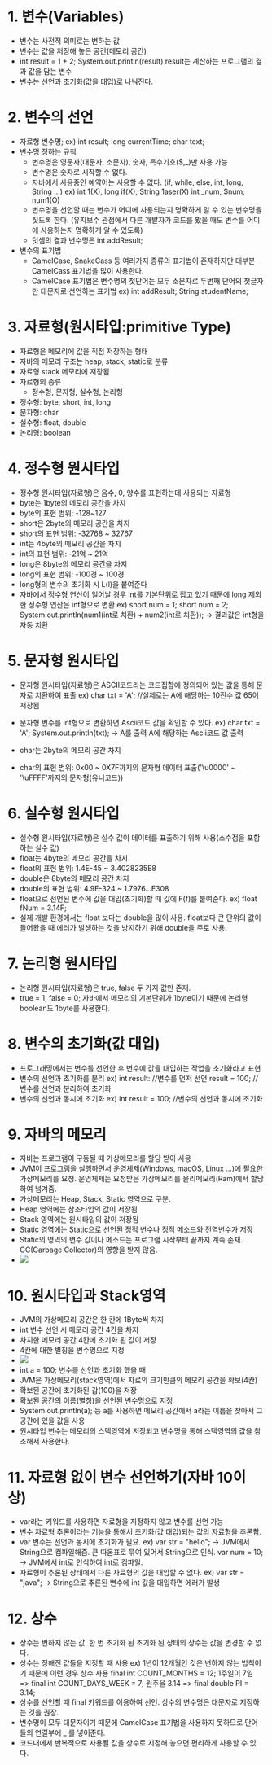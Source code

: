 # 1. 변수(Variables)
- 변수는 사전적 의미로는 변하는 값
- 변수는 값을 저장해 놓은 공간(메모리 공간)
- int result = 1 + 2;
  System.out.println(result)
  result는 계산하는 프로그램의 결과 값을 담는 변수
- 변수는 선언과 초기화(값을 대입)로
  나눠진다.

# 2. 변수의 선언
- 자료형 변수명;
  ex) int result; long currentTime;
      char text;
- 변수명 정하는 규칙
  - 변수명은 영문자(대문자, 소문자), 숫자, 특수기호($,_)만 사용 가능
  - 변수명은 숫자로 시작할 수 없다.
  - 자바에서 사용중인 예약어는 사용할 수 없다. (if, while, else, int, long, String ...)
    ex) int 1(X), long if(X), String 1aser(X)
    int _num, $num, num1(O)
  - 변수명을 선언할 때는 변수가 어디에 사용되는지 명확하게 알 수 있는 변수명을 짓도록 한다.
    (유지보수 관점에서 다른 개발자가 코드를 봤을 때도 변수를 어디에 사용하는지 명확하게 알 수 있도록)
  - 덧셈의 결과 변수명은 int addResult;
- 변수의 표기법
  - CamelCase, SnakeCass 등 여러가지 종류의 표기법이 존재하지만 대부분 CamelCass 표기법을 많이 사용한다.
  - CamelCase 표기법은 변수명의 첫단어는 모두 소문자로 두번째 단어의 첫글자만 대문자로 선언하는 표기법
    ex) int addResult; 
        String studentName;

# 3. 자료형(원시타입:primitive Type)
- 자료형은 메모리에 값을 직접 저장하는 형태
- 자바의 메모리 구조는 heap, stack, static로 분류
- 자료형 stack 메모리에 저장됨
- 자료형의 종류
  - 정수형, 문자형, 실수형, 논리형
- 정수형: byte, short, int, long
- 문자형: char
- 실수형: float, double
- 논리형: boolean

# 4. 정수형 원시타입
- 정수형 원시타입(자료형)은 음수, 0, 양수를 표현하는데 사용되는 자료형
- byte는 1byte의 메모리 공간을 차지
- byte의 표현 범위: -128~127
- short은 2byte의 메모리 공간을 차지
- short의 표현 범위: -32768 ~ 32767
- int는 4byte의 메모리 공간을 차지
- int의 표현 범위: -21억 ~ 21억
- long은 8byte의 메모리 공간을 차지
- long의 표현 범위: -100경 ~ 100경
- long형의 변수의 초기화 시 L(l)을 붙여준다
- 자바에서 정수형 연산이 일어날 경우 int를 기본단위로 잡고 있기 때문에 long 제외한 정수형 연산은 int형으로 변환
  ex) short num = 1; short num = 2; 
      System.out.println(num1(int로 치환) + num2(int로 치환)); -> 결과값은 int형을 자동 치환

# 5. 문자형 원시타입
- 문자형 원시타입(자료형)은 ASCII코드라는 코드집합에 정의되어 있는 값을 통해 문자로 치환하여 표출
  ex) char txt = 'A'; //실제로는 A에 해당하는 10진수 값 65이 저장됨
- 문자형 변수를 int형으로 변환하면 Ascii코드 값을 확인할 수 있다.
  ex) char txt = 'A';
      System.out.println(txt); -> A를 출력
      A에 해당하는 Ascii코드 값 출력

- char는 2byte의 메모리 공간 차지
- char의 표현 범위: 0x00 ~ 0X7F까지의 문자형 데이터 표출('\u0000' ~ '\uFFFF'까지의 문자형(유니코드))

# 6. 실수형 원시타입
- 실수형 원시타입(자료형)은 실수 값이 데이터를 표출하기 위해 사용(소수점을 포함하는 실수 값)
- float는 4byte의 메모리 공간을 차지
- float의 표현 범위: 1.4E-45 ~ 3.4028235E8
- double은 8byte의 메모리 공간 차지
- double의 표현 범위: 4.9E-324 ~ 1.7976...E308
- float으로 선언된 변수에 값을 대입(초기화)할 때 값에 F(f)를 붙여준다.
  ex) float fNum = 3.14F;
- 실제 개발 환경에서는 float 보다는 double을 많이 사용. float보다 큰 단위의 값이 들어왔을 때 에러가 발생하는 것을 방지하기 위해 double을 주로 사용.

# 7. 논리형 원시타입
- 논리형 원시타입(자료형)은 true, false 두 가지 값만 존재.
- true = 1, false = 0; 자바에서 메모리의 기본단위가 1byte이기 때문에 논리형 boolean도 1byte를 사용한다.

# 8. 변수의 초기화(값 대입)
- 프로그래밍에서는 변수를 선언한 후 변수에 값을 대입하는 작업을 초기화라고 표현
- 변수의 선언과 초기화를 분리
  ex) int result: //변수를 먼저 선언
      result = 100; //변수를 선언과 분리하여 초기화
- 변수의 선언과 동시에 초기화
  ex) int result = 100; //변수의 선언과 동시에 초기화

# 9. 자바의 메모리
- 자바는 프로그램이 구동될 때 가상메모리를 할당 받아 사용
- JVM이 프로그램을 실행하면서 운영체제(Windows, macOS, Linux ...)에 필요한 가상메모리를 요청. 운영체제는 요청받은 가상메모리를 물리메모리(Ram)에서 할당하여 넘겨줌.
- 가상메모리는 Heap, Stack, Static 영역으로 구분.
- Heap 영역에는 참조타입의 값이 저장됨
- Stack 영역에는 원시타입의 값이 저장됨
- Static 영역에는 Static으로 선언된 정적 변수나 정적 메소드와 전역변수가 저장
- Static의 영역의 변수 값이나 메소드는 프로그램 시작부터 끝까지 계속 존재. GC(Garbage Collector)의 영향을 받지 않음.
-  <img src="images/JVM 가상메모리.jpg">

# 10. 원시타입과 Stack영역
- JVM의 가상메모리 공간은 한 칸에 1Byte씩 차지
- int 변수 선언 시 메모리 공간 4칸을 차지
- 차지한 메모리 공간 4칸에 초기화 된 값이 저장
- 4칸에 대한 별칭을 변수명으로 지정
- <img src="images/원시타입과 stack영역.jpg">
- int a = 100; 변수를 선언과 초기화 했을 때
- JVM은 가상메모리(stack영역)에서 자료의 크기만큼의 메모리 공간을 확보(4칸)
- 확보된 공간에 초기화된 갑(100)을 저장
- 확보된 공간의 이름(별칭)을 선언된 변수명으로 지정
- System.out.println(a); 등 a를 사용하면
  메모리 공간에서 a라는 이름을 찾아서 그 공간에 있을 값을 사용
- 원시타입 변수는 메모리의 스택영역에 저장되고 변수명을 통해 스택영역의 값을 참조해서 사용한다.

# 11. 자료형 없이 변수 선언하기(자바 10이상)
- var라는 키워드를 사용하면 자료형을 지정하지 않고 변수를 선언 가능
- 변수 자료형 추론이라는 기능을 통해서 초기화(값 대입)되는 값의 자료형을 추론함.
- var 변수는 선언과 동시에 초기화가 필요.
  ex) var str = "hello"; -> JVM에서 String으로 컴파일해줌. 큰 따옴표로 묶여 있어서 String으로 인식.
        var num = 10; -> JVM에서 int로 인식하여 int로 컴파일.
- 자료형이 추론된 상태에서 다른 자료형의 값을 대입할 수 없다.
  ex) var str = "java"; -> String으로 추론된 변수에 int 값을 대입하면 에러가 발생

# 12. 상수
- 상수는 변하지 않는 값. 한 번 초기화 된 초기화 된 상태의 상수는 값을 변경할 수 없다.
- 상수는 정해진 값들을 지정할 때 사용
  ex) 1년이 12개월인 것은 변하지 않는 법칙이기 때문에 이런 경우 상수 사용
  final int COUNT_MONTHS = 12;
  1주일이 7일 => final int COUNT_DAYS_WEEK = 7;
  원주율 3.14 => final double PI = 3.14;
- 상수를 선언할 때 final 키워드를 이용하여 선언. 상수의 변수명은 대문자로 지정하는 것을 권장.
- 변수명이 모두 대문자이기 때문에 CamelCase 표기법을 사용하지 못하므로 단어들의 연결부에 _ 를 넣어준다.
- 코드내에서 반복적으로 사용될 값을 상수로 지정해 놓으면 편리하게 사용할 수 있다.


